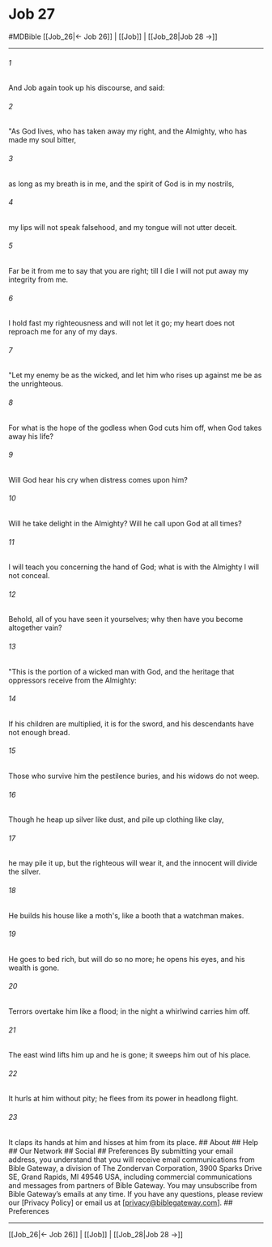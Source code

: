 # Job 27
#MDBible
[[Job_26|← Job 26]] | [[Job]] | [[Job_28|Job 28 →]]

***






###### 1 


And Job again took up his discourse, and said: 





###### 2 


"As God lives, who has taken away my right, and the Almighty, who has made my soul bitter, 





###### 3 


as long as my breath is in me, and the spirit of God is in my nostrils, 





###### 4 


my lips will not speak falsehood, and my tongue will not utter deceit. 





###### 5 


Far be it from me to say that you are right; till I die I will not put away my integrity from me. 





###### 6 


I hold fast my righteousness and will not let it go; my heart does not reproach me for any of my days. 





###### 7 


"Let my enemy be as the wicked, and let him who rises up against me be as the unrighteous. 





###### 8 


For what is the hope of the godless when God cuts him off, when God takes away his life? 





###### 9 


Will God hear his cry when distress comes upon him? 





###### 10 


Will he take delight in the Almighty? Will he call upon God at all times? 





###### 11 


I will teach you concerning the hand of God; what is with the Almighty I will not conceal. 





###### 12 


Behold, all of you have seen it yourselves; why then have you become altogether vain? 





###### 13 


"This is the portion of a wicked man with God, and the heritage that oppressors receive from the Almighty: 





###### 14 


If his children are multiplied, it is for the sword, and his descendants have not enough bread. 





###### 15 


Those who survive him the pestilence buries, and his widows do not weep. 





###### 16 


Though he heap up silver like dust, and pile up clothing like clay, 





###### 17 


he may pile it up, but the righteous will wear it, and the innocent will divide the silver. 





###### 18 


He builds his house like a moth's, like a booth that a watchman makes. 





###### 19 


He goes to bed rich, but will do so no more; he opens his eyes, and his wealth is gone. 





###### 20 


Terrors overtake him like a flood; in the night a whirlwind carries him off. 





###### 21 


The east wind lifts him up and he is gone; it sweeps him out of his place. 





###### 22 


It hurls at him without pity; he flees from its power in headlong flight. 





###### 23 


It claps its hands at him and hisses at him from its place. ## About ## Help ## Our Network ## Social ## Preferences By submitting your email address, you understand that you will receive email communications from Bible Gateway, a division of The Zondervan Corporation, 3900 Sparks Drive SE, Grand Rapids, MI 49546 USA, including commercial communications and messages from partners of Bible Gateway. You may unsubscribe from Bible Gateway&rsquo;s emails at any time. If you have any questions, please review our [Privacy Policy] or email us at [privacy@biblegateway.com]. ## Preferences

***

[[Job_26|← Job 26]] | [[Job]] | [[Job_28|Job 28 →]]
